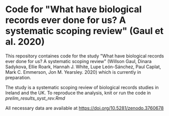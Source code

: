 # Code for "What have biological records ever done for us? A systematic scoping review" (Gaul et al. 2020)
This repository containes code for the study "What have biological records ever done for us? A systematic scoping review" (Willson Gaul, Dinara Sadykova, Ellie Roark, Hannah J. White, Lupe León-Sánchez, Paul Caplat, Mark C. Emmerson, Jon M. Yearsley. 2020) which is currently in preparation.

The study is a systematic scoping review of biological records studies in Ireland and the UK.  To reproduce the analysis, knit or run the code in *prelim_results_syst_rev.Rmd*

All necessary data are available at https://doi.org/10.5281/zenodo.3760678

